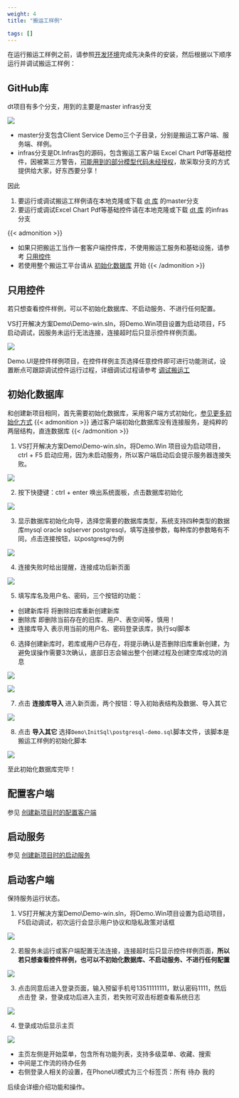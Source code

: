 ```yaml
---
weight: 4
title: "搬运工样例"

tags: []
---
```


在运行搬运工样例之前，请参照[开发环境](/dt-docs/1开始/1开发环境/)完成先决条件的安装，然后根据以下顺序运行并调试搬运工样例：

## GitHub库
dt项目有多个分支，用到的主要是master infras分支

![](1.png)

* master分支包含Client Service Demo三个子目录，分别是搬运工客户端、服务端、样例。
* infras分支是Dt.Infras包的源码，包含搬运工客户端 Excel Chart Pdf等基础控件，因被第三方警告，[可能用到的部分模型代码未经授权](https://github.com/Daoting/dt/issues/102)，故采取分支的方式提供给大家，好东西要分享！

因此
1. 要运行或调试搬运工样例请在本地克隆或下载 [dt 库](https://github.com/daoting/dt) 的master分支
2. 要运行或调试Excel Chart Pdf等基础控件请在本地克隆或下载 [dt 库](https://github.com/daoting/dt) 的infras分支

{{< admonition >}}
* 如果只把搬运工当作一套客户端控件库，不使用搬运工服务和基础设施，请参考 [只用控件](#只用控件)
* 若使用整个搬运工平台请从 [初始化数据库](#初始化数据库) 开始
{{< /admonition >}}


## 只用控件
若只想查看控件样例，可以不初始化数据库、不启动服务、不进行任何配置。

VS打开解决方案Demo\Demo-win.sln，将Demo.Win项目设置为启动项目，F5启动调试，因服务未运行无法连接，连接超时后只显示控件样例页面。

![](2.png)

Demo.UI是控件样例项目，在控件样例主页选择任意控件即可进行功能测试，设置断点可跟踪调试控件运行过程，详细调试过程请参考 [调试搬运工](/dt-docs/1开始/3调试搬运工)

## 初始化数据库
和创建新项目相同，首先需要初始化数据库，采用客户端方式初始化，[参见更多初始化方式](/dt-docs/1开始/2创建项目/#初始化数据库)
{{< admonition >}}
通过客户端初始化数据库没有连接服务，是纯粹的两层结构，直连数据库
{{< /admonition >}}

1. VS打开解决方案Demo\Demo-win.sln，将Demo.Win 项目设为启动项目，ctrl + F5 启动应用，因为未启动服务，所以客户端启动后会提示服务器连接失败。

![](2.png)

2. 按下快捷键：ctrl + enter 唤出系统面板，点击数据库初始化

![](4.png)

3. 显示数据库初始化向导，选择您需要的数据库类型，系统支持四种类型的数据库mysql oracle sqlserver postgresql，填写连接参数，每种库的参数略有不同，点击连接按钮，以postgresql为例

![](5.png)

4. 连接失败时给出提醒，连接成功后新页面 

![](6.png)

5. 填写库名及用户名、密码，三个按钮的功能：
* 创建新库将 将删除旧库重新创建新库
* 删除库 即删除当前存在的旧库、用户、表空间等，慎用！
* 连接库导入 表示用当前的用户名、密码登录该库，执行sql脚本

6. 选择创建新库时，若库或用户已存在，将提示确认是否删除旧库重新创建，为避免误操作需要3次确认，底部日志会输出整个创建过程及创建空库成功的消息

![](7.png)

![](8.png)

7. 点击 **连接库导入** 进入新页面，两个按钮：导入初始表结构及数据、导入其它

![](9.png) 

8. 点击 **导入其它** 选择`Demo\InitSql\postgresql-demo.sql`脚本文件，该脚本是搬运工样例的初始化脚本

![](10.png) 

至此初始化数据库完毕！

## 配置客户端
参见 [创建新项目时的配置客户端](/dt-docs/1开始/2创建项目/#配置客户端)


## 启动服务
参见 [创建新项目时的启动服务](/dt-docs/1开始/2创建项目/#启动服务)


## 启动客户端
保持服务运行状态。

1. VS打开解决方案Demo\Demo-win.sln，将Demo.Win项目设置为启动项目，F5启动调试，初次运行会显示用户协议和隐私政策对话框

![](11.png) 

2. 若服务未运行或客户端配置无法连接，连接超时后只显示控件样例页面，**所以若只想查看控件样例，也可以不初始化数据库、不启动服务、不进行任何配置**

![](12.png) 

3. 点击同意后进入登录页面，输入预留手机号13511111111，默认密码1111，然后点击登 录，登录成功后进入主页，若失败可双击标题查看系统日志

![](13.png) 

4. 登录成功后显示主页

![](14.png)

* 主页左侧是开始菜单，包含所有功能列表，支持多级菜单、收藏、搜索
* 中间是工作流的待办任务
* 右侧登录人相关的设置，在PhoneUI模式为三个标签页：所有 待办 我的

后续会详细介绍功能和操作。
